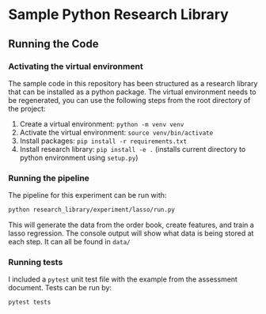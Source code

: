 # Sample Python Research Library

## Running the Code

### Activating the virtual environment

The sample code in this repository has been structured as a research library that can be installed as a python package.
The virtual environment needs to be regenerated, you can use the following steps from the root directory of the project:

1. Create a virtual environment: `python -m venv venv`
2. Activate the virtual environment: `source venv/bin/activate`
3. Install packages: `pip install -r requirements.txt`
4. Install research library: `pip install -e .` (installs current directory to python environment using `setup.py`)

### Running the pipeline

The pipeline for this experiment can be run with:

```bash
python research_library/experiment/lasso/run.py
```

This will generate the data from the order book, create features, and train a lasso regression.
The console output will show what data is being stored at each step. It can all be found in `data/`

### Running tests

I included a `pytest` unit test file with the example from the assessment document. Tests can be run by:

```bash
pytest tests
```
